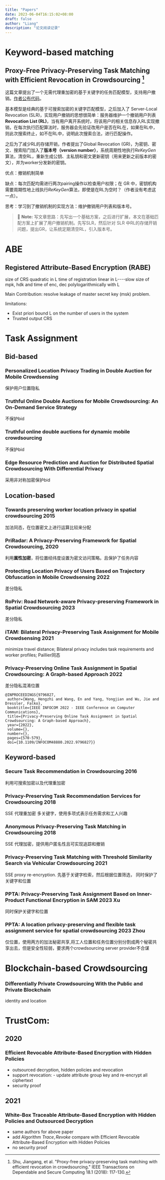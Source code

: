 ```yaml
---
title: "Papers"
date: 2023-06-04T16:15:02+08:00
draft: false
author: "Liang"
description: "论文阅读记录"
---
```


# Keyword-based matching
## Proxy-Free Privacy-Preserving Task Matching with Efficient Revocation in Crowdsourcing [^1]

这篇文章提出了一个无需代理重加密的基于关键字的任务匹配模型，支持用户撤销。[作者公布代码](https://github.com/jgshu/pMatch)。

基本模型是经典的基于可搜索加密的关键字匹配模型，之后加入了 Server-Local Revocation (SLR)，实现用户撤销的思想很简单：服务器维护一个撤销用户列表 **Revocation List (RL)**，当有用户离开系统时，将该用户的相关信息存入RL实现撤销，在每次执行匹配算法时，服务器会先验证改用户是否在RL在，如果在RL中，则此次搜索终止，如不在RL中，说明此次搜索合法，进行匹配操作。

之后为了减少RL的存储开销，作者提出了Global Revocation (GR)，为密钥、密文、搜索陷门加入了**版本号（version number）**，系统周期性地执行$ReKeyGen$算法，清空RL，重新生成公钥、主私钥和密文更新密钥（用来更新之前版本的密文），并为worker分发新的密钥。

优点：撤销机制简单

缺点：每次匹配均需进行两次pairing操作以检查用户权限；在 GR 中，密钥机构需要周期性地上线执行$ReKeyGen$算法，即使是在RL为空时？（作者没有考虑这一点）。

思考：学习到了撤销机制的实现方法：维护撤销用户列表和版本号。

> :memo: **Note:** 写文章思路：先写出一个基础方案，之后进行扩展，本文在基础匹配方案上扩展了用户撤销机制。先写SLR，然后针对 SLR 中RL的存储开销问题，提出GR，让系统定期清空RL，引入版本号。

# ABE

## Registered Attribute-Based Encryption (RABE)
size of CRS quadratic in L
time of registration linear in L----slow 
size of mpk, hdk and time of enc, dec polylogarithmically with L

Main Contribution: resolve leakage of master secret key (msk) problem.

limitations: 
- Exist priori bound L on the number of users in the system
- Trusted output CRS


# Task Assignment

## Bid-based
 ### Personalized Location Privacy Trading in Double Auction for Mobile Crowdsensing
 保护用户位置隐私
 ### Truthful Online Double Auctions for Mobile Crowdsourcing: An On-Demand Service Strategy
 不保护bid
 ### Truthful online double auctions for dynamic mobile crowdsourcing
 不保护bid
 ### Edge Resource Prediction and Auction for Distributed Spatial Crowdsourcing With Differential Privacy
 采用非对称加密保护bid

## Location-based 
 ### Towards preserving worker location privacy in spatial crowdsourcing 2015
 加法同态，在位置密文上进行运算比较来分配
 ### PriRadar: A Privacy-Preserving Framework for Spatial Crowdsourcing, 2020
 利用**属性加密**，将位置经纬度设置为密文访问策略。且保护了任务内容
 ### Protecting Location Privacy of Users Based on Trajectory Obfuscation in Mobile Crowdsensing 2022
 差分隐私
 ### RoPriv: Road Network-aware Privacy-preserving Framework in Spatial Crowdsourcing 2023
 差分隐私
 ### iTAM: Bilateral Privacy-Preserving Task Assignment for Mobile Crowdsensing 2021
 minimize travel distance; Bilateral privacy includes task requirements and worker profiles; 
 Paillier同态
 ### Privacy-Preserving Online Task Assignment in Spatial Crowdsourcing: A Graph-based Approach 2022
 差分隐私混淆位置
 ```
 @INPROCEEDINGS{9796827,
  author={Wang, Hengzhi and Wang, En and Yang, Yongjian and Wu, Jie and Dressler, Falko},
  booktitle={IEEE INFOCOM 2022 - IEEE Conference on Computer Communications}, 
  title={Privacy-Preserving Online Task Assignment in Spatial Crowdsourcing: A Graph-based Approach}, 
  year={2022},
  volume={},
  number={},
  pages={570-579},
  doi={10.1109/INFOCOM48880.2022.9796827}}
 ```

## Keyword-based
 ### Secure Task Recommendation in Crowdsourcing 2016
 利用可搜索加密以及代理重加密
 ### Privacy-Preserving Task Recommendation Services for Crowdsourcing 2018
 SSE 代理重加密 多关键字，使用多项式表示任务需求和工人兴趣
 ### Anonymous Privacy-Preserving Task Matching in Crowdsourcing 2018
 SSE 代理加密，提供用户匿名性且可实现追踪和撤销
 ### Privacy-Preserving Task Matching with Threshold Similarity Search via Vehicular Crowdsourcing 2021
 SSE proxy re-encryption. 先基于关键字检索，然后根据位置筛选， 同时保护了关键字和位置
 ### PPTA: Privacy-Preserving Task Assignment Based on Inner-Product Functional Encryption in SAM 2023 Xu
 同时保护关键字和位置
 ### PPTA: A location privacy-preserving and flexible task assignment service for spatial crowdsourcing 2023 Zhou
 仅位置，使用两方的加法秘密共享,将工人位置和任务位置分别分割成两个秘密共享出去，但是安全性较弱，要求两个crowdsourcing server provider不合谋


# Blockchain-based Crowdsourcing

 ### Differentially Private Crowdsourcing With the Public and Private Blockchain
 identity and location 


# TrustCom:
## 2020
### Efficient Revocable Attribute-Based Encryption with Hidden Policies
  - outsourced decryption, hidden policies and revocation
  - support revocation: - update attribute group key and re-encrypt all ciphertext
  - security proof
## 2021
### White-Box Traceable Attribute-Based Encryption with Hidden Policies and Outsourced Decryption
  - same authors for above paper 
  - add Algorithm $Trace, Revoke$ compare with Efficient Revocable Attribute-Based Encryption with Hidden Policies
  - no security proof



[^1]: Shu, Jiangang, et al. "Proxy-free privacy-preserving task matching with efficient revocation in crowdsourcing." IEEE Transactions on Dependable and Secure Computing 18.1 (2018): 117-130.